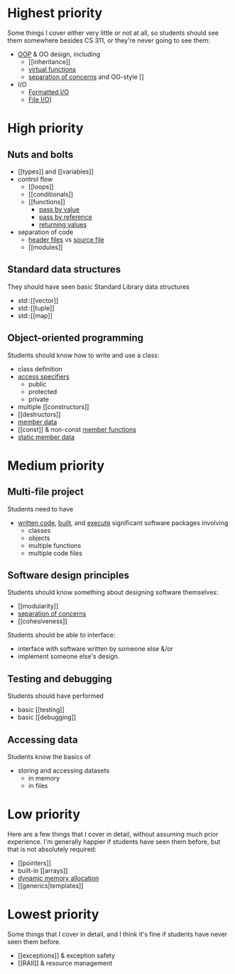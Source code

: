 
# Highest priority

Some things I cover either very little or not at all, so students should see them somewhere besides CS 311, or they're never going to see them:

- [OOP](OOP.md) & OO design, including 
	- [[inheritance]]
	- [virtual functions](virtual%20functions.md)
	- [separation of concerns](separation%20of%20concerns.md) and OO-style []
- I/O
	- [Formatted I/O](Formatted%20IO.md)
	- [File I/O](File%20IO.md)]

# High priority

## Nuts and bolts

- [[types]] and [[variables]]
- control flow
	- [[loops]]
	- [[conditionals]]
	- [[functions]]
		- [pass by value](pass%20by%20value.md)
		- [pass by reference](pass%20by%20reference.md)
		- [returning values](returning%20values.md)
- separation of code
	- [header files](header%20files.md) vs [source file](source%20file.md)
	- [[modules]] 

## Standard data structures

They should have seen basic Standard Library data structures 
- std::[[vector]]
- std::[[tuple]]
- std::[[map]] 

## Object-oriented programming

Students should know how to write and use a class:
- class definition
- [access specifiers](access%20specifiers.md)
	- public
	- protected
	- private
- multiple [[constructors]]
- [[destructors]]
- [member data](member%20data.md)
- [[const]] & non-const [member functions](member%20functions.md)
- [static member data](static%20member%20data.md)

# Medium priority

## Multi-file project

Students need to have 
- [written code](write%20code), [built](compile%20code), and [execute](run%20code.md) significant software packages involving
	- classes
	- objects
	- multiple functions
	- multiple code files

## Software design principles

Students should know something about designing software themselves:
- [[modularity]]
- [separation of concerns](separation%20of%20concerns.md)
- [[cohesiveness]]

Students should be able to interface:
- interface with software written by someone else &/or
- implement someone else's design. 

## Testing and debugging

Students should have performed 
- basic [[testing]]
- basic [[debugging]]

## Accessing data

Students know the basics of 
- storing and accessing datasets 
	- in memory
	- in files


# Low priority

Here are a few things that I cover in detail, without assuming much prior experience. I'm generally happier if students have seen them before, but that is not absolutely required:

- [[pointers]]
- built-in [[arrays]]
- [dynamic memory allocation](dynamic%20memory%20allocation.md)
- [[generics|templates]]

# Lowest priority

Some things that I cover in detail, and I think it's fine if students have never seen them before.

- [[exceptions]] & exception safety
- [[RAII]] & resource management


